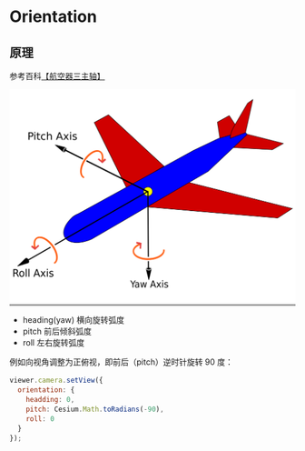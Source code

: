 # Orientation

## 原理

参考百科[【航空器三主轴】](https://zh.wikipedia.org/wiki/%E8%88%AA%E7%A9%BA%E5%99%A8%E4%B8%89%E4%B8%BB%E8%BD%B4)

<div style="background: #999;">
  <img alt="三轴示意图" src="./Yaw_Axis_Corrected.svg" />
</div>

- heading(yaw) 横向旋转弧度
- pitch 前后倾斜弧度
- roll 左右旋转弧度

例如向视角调整为正俯视，即前后（pitch）逆时针旋转 90 度：

```js
viewer.camera.setView({
  orientation: {
    headding: 0,
    pitch: Cesium.Math.toRadians(-90),
    roll: 0
  }
});
```